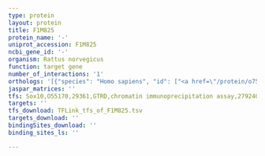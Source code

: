 ```yaml
---
type: protein
layout: protein
title: F1M825
protein_name: '-'
uniprot_accession: F1M825
ncbi_gene_id: '-'
organism: Rattus norvegicus
function: target gene
number_of_interactions: '1'
orthologs: '[{"species": "Homo sapiens", "id": ["<a href=\"/protein/o75347\">O75347</a>"]}, {"species": "Danio rerio", "id": ["Q7ZV25"]}, {"species": "Mus musculus", "id": ["<a href=\"/protein/p48428\">P48428</a>"]}, {"species": "Caenorhabditis elegans", "id": ["<a href=\"/protein/q95xr1\">Q95XR1</a>"]}, {"species": "Drosophila melanogaster", "id": ["<a href=\"/protein/q9v9u7\">Q9V9U7</a>"]}, {"species": "Saccharomyces cerevisiae", "id": ["<a href=\"/protein/p48606\">P48606</a>"]}]'
jaspar_matrices: ''
tfs: Sox10,O55170,29361,GTRD,chromatin immunoprecipitation assay,27924024%5Buid%5D,No
targets: ''
tfs_download: TFLink_tfs_of_F1M825.tsv
targets_download: ''
bindingSites_download: ''
binding_sites_ls: ''

---
```

